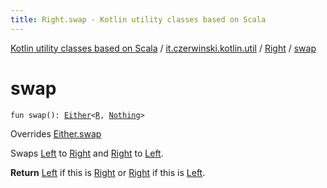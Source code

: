 ```yaml
---
title: Right.swap - Kotlin utility classes based on Scala
---
```


[Kotlin utility classes based on Scala](../../index.html) / [it.czerwinski.kotlin.util](../index.html) / [Right](index.html) / [swap](./swap.html)

# swap

`fun swap(): `[`Either`](../-either/index.html)`<`[`R`](index.html#R)`, `[`Nothing`](https://kotlinlang.org/api/latest/jvm/stdlib/kotlin/-nothing/index.html)`>`

Overrides [Either.swap](../-either/swap.html)

Swaps [Left](../-left/index.html) to [Right](index.html) and [Right](index.html) to [Left](../-left/index.html).

**Return**
[Left](../-left/index.html) if this is [Right](index.html) or [Right](index.html) if this is [Left](../-left/index.html).

